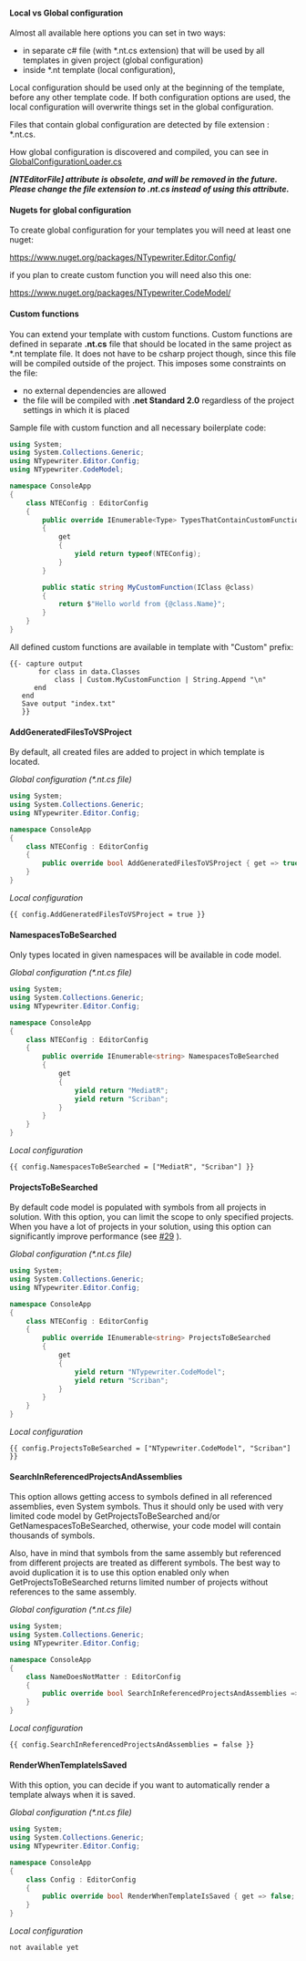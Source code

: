 #### Local vs Global configuration

Almost all available here options you can set in two ways: 
 - in separate c# file (with *.nt.cs extension) that will be used by all templates in given project (global configuration)
 - inside *.nt template (local configuration),

Local configuration should be used only at the beginning of the template, before any other template code. 
If both configuration options are used, the local configuration will overwrite things set in the global configuration.

Files that contain global configuration are detected by file extension : *.nt.cs.

How global configuration is discovered and compiled, you can see in [GlobalConfigurationLoader.cs](/NTypewriter.Runtime/Configuration/GlobalConfigurationLoader.cs)  

***[NTEditorFile] attribute is obsolete, and will be removed in the future. Please change the file extension to .nt.cs instead of using this attribute.***

#### Nugets for global configuration

To create global configuration for your templates you will need at least one nuget:

https://www.nuget.org/packages/NTypewriter.Editor.Config/

if you plan to create custom function you will need also this one:

https://www.nuget.org/packages/NTypewriter.CodeModel/


#### Custom functions

You can extend your template with custom functions. Custom functions are defined in separate **.nt.cs** file that should be located in the same project as *.nt template file. It does not have to be csharp project though, since this file will be compiled outside of the project. This imposes  some constraints on the file:  

- no external dependencies are allowed 
- the file will be compiled with **.net Standard 2.0** regardless of the project settings in which it is placed

Sample file with custom function and all necessary boilerplate code:

```csharp
using System;
using System.Collections.Generic;
using NTypewriter.Editor.Config;
using NTypewriter.CodeModel;

namespace ConsoleApp
{    
    class NTEConfig : EditorConfig
    {
        public override IEnumerable<Type> TypesThatContainCustomFunctions
        {
            get
            {
                yield return typeof(NTEConfig);
            }
        }

        public static string MyCustomFunction(IClass @class)
        {
            return $"Hello world from {@class.Name}";
        }
    }
}
```

All defined custom functions are available in template with "Custom" prefix:

```
{{- capture output
       for class in data.Classes 
           class | Custom.MyCustomFunction | String.Append "\n"
      end
   end
   Save output "index.txt"
   }}
```

#### AddGeneratedFilesToVSProject

By default, all created files are added to project in which template is located. 

_Global configuration (*.nt.cs file)_
```csharp
using System;
using System.Collections.Generic;
using NTypewriter.Editor.Config;

namespace ConsoleApp
{    
    class NTEConfig : EditorConfig
    {
        public override bool AddGeneratedFilesToVSProject { get => true; }
    }
}
```

_Local configuration_
```
{{ config.AddGeneratedFilesToVSProject = true }}
```

#### NamespacesToBeSearched

Only types located in given namespaces will be available in code model. 

_Global configuration (*.nt.cs file)_
```csharp
using System;
using System.Collections.Generic;
using NTypewriter.Editor.Config;

namespace ConsoleApp
{    
    class NTEConfig : EditorConfig
    {
        public override IEnumerable<string> NamespacesToBeSearched
        {
            get
            {
                yield return "MediatR";
                yield return "Scriban";
            }
        }
    }
}
```
_Local configuration_
```
{{ config.NamespacesToBeSearched = ["MediatR", "Scriban"] }}
```

#### ProjectsToBeSearched

By default code model is populated with symbols from all projects in solution. With this option, you can limit the scope to only specified projects. When you have a lot of projects in your solution, using this option can significantly improve performance (see [#29](https://github.com/NeVeSpl/NTypewriter/issues/29#issue-867875186) ).

_Global configuration (*.nt.cs file)_
```csharp
using System;
using System.Collections.Generic;
using NTypewriter.Editor.Config;

namespace ConsoleApp
{    
    class NTEConfig : EditorConfig
    {
        public override IEnumerable<string> ProjectsToBeSearched
        {
            get
            {
                yield return "NTypewriter.CodeModel";
                yield return "Scriban";
            }
        }
    }
}
```
_Local configuration_
```
{{ config.ProjectsToBeSearched = ["NTypewriter.CodeModel", "Scriban"] }}
```


#### SearchInReferencedProjectsAndAssemblies

This option allows getting access to symbols defined in all referenced assemblies, even System symbols. Thus it should only be used with very limited code model by GetProjectsToBeSearched and/or GetNamespacesToBeSearched, otherwise, your code model will contain thousands of symbols.

Also, have in mind that symbols from the same assembly but referenced from different projects are treated as different symbols. The best way to avoid duplication it is to use this option enabled only when GetProjectsToBeSearched returns limited number of projects without references to the same assembly.

_Global configuration (*.nt.cs file)_
```csharp
using System;
using System.Collections.Generic;
using NTypewriter.Editor.Config;

namespace ConsoleApp
{    
    class NameDoesNotMatter : EditorConfig
    {
        public override bool SearchInReferencedProjectsAndAssemblies => false;
    }
}
```

_Local configuration_
```
{{ config.SearchInReferencedProjectsAndAssemblies = false }}
```

#### RenderWhenTemplateIsSaved

With this option, you can decide if you want to automatically render a template always when it is saved.

_Global configuration (*.nt.cs file)_
```csharp
using System;
using System.Collections.Generic;
using NTypewriter.Editor.Config;

namespace ConsoleApp
{    
    class Config : EditorConfig
    {
        public override bool RenderWhenTemplateIsSaved { get => false; }
    }
}
```

_Local configuration_
```
not available yet
```









